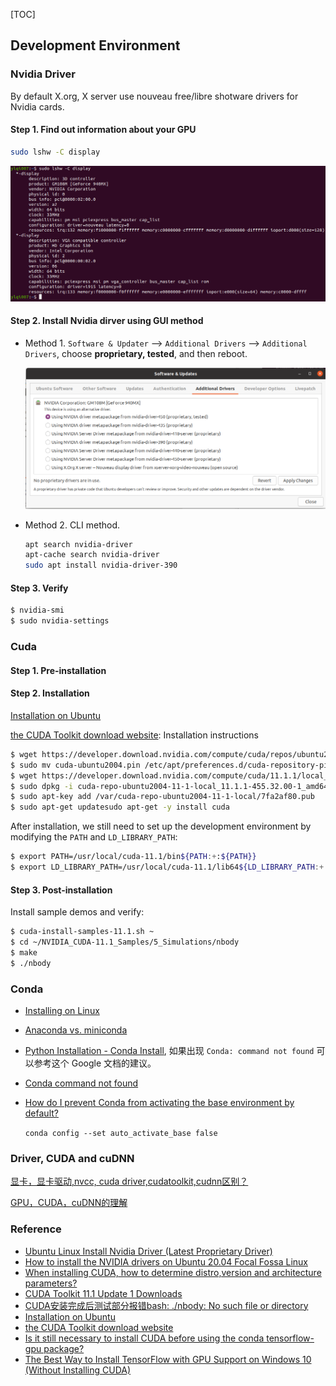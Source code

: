 [TOC]

## Development Environment

### Nvidia Driver

By default X.org, X server use nouveau free/libre shotware drivers for Nvidia cards.

#### Step 1. Find out information about your GPU

```bash
sudo lshw -C display
```

![](images/display_info.png)

#### Step 2. Install Nvidia dirver using GUI method

* Method 1. `Software & Updater` --> `Additional Drivers` --> `Additional Drivers`, choose **proprietary, tested**, and then reboot.

  ![](images/additional_drivers.png)

* Method 2. CLI method. 

  ```bash
  apt search nvidia-driver
  apt-cache search nvidia-driver
  sudo apt install nvidia-driver-390
  ```

#### Step 3. Verify

```bash
$ nvidia-smi
$ sudo nvidia-settings
```

### Cuda

#### Step 1. Pre-installation

#### Step 2. Installation

[Installation on Ubuntu](https://docs.nvidia.com/cuda/cuda-quick-start-guide/index.html#ubuntu-x86_64)

[the CUDA Toolkit download website](https://developer.nvidia.com/cuda-downloads?target_os=Linux&target_arch=x86_64&target_distro=Ubuntu&target_version=1604&target_type=deblocal): Installation instructions

```bash
$ wget https://developer.download.nvidia.com/compute/cuda/repos/ubuntu2004/x86_64/cuda-ubuntu2004.pin
$ sudo mv cuda-ubuntu2004.pin /etc/apt/preferences.d/cuda-repository-pin-600
$ wget https://developer.download.nvidia.com/compute/cuda/11.1.1/local_installers/cuda-repo-ubuntu2004-11-1-local_11.1.1-455.32.00-1_amd64.deb
$ sudo dpkg -i cuda-repo-ubuntu2004-11-1-local_11.1.1-455.32.00-1_amd64.deb
$ sudo apt-key add /var/cuda-repo-ubuntu2004-11-1-local/7fa2af80.pub
$ sudo apt-get updatesudo apt-get -y install cuda
```

After installation, we still need to set up the development environment by modifying the `PATH` and `LD_LIBRARY_PATH`:

```bash
$ export PATH=/usr/local/cuda-11.1/bin${PATH:+:${PATH}}
$ export LD_LIBRARY_PATH=/usr/local/cuda-11.1/lib64${LD_LIBRARY_PATH:+:${LD_LIBRARY_PATH}}
```



#### Step 3. Post-installation

Install sample demos and verify:

```bash
$ cuda-install-samples-11.1.sh ~
$ cd ~/NVIDIA_CUDA-11.1_Samples/5_Simulations/nbody
$ make
$ ./nbody
```



### Conda

* [Installing on Linux](https://docs.conda.io/projects/conda/en/latest/user-guide/install/linux.html)

* [Anaconda vs. miniconda](https://stackoverflow.com/questions/45421163/anaconda-vs-miniconda)

* [Python Installation - Conda Install](https://developers.google.com/earth-engine/guides/python_install-conda), 如果出现 `Conda: command not found` 可以参考这个 Google 文档的建议。

* [Conda command not found](https://stackoverflow.com/questions/35246386/conda-command-not-found/44319368)

* [How do I prevent Conda from activating the base environment by default?](https://stackoverflow.com/questions/54429210/how-do-i-prevent-conda-from-activating-the-base-environment-by-default)

   `conda config --set auto_activate_base false`



### Driver, CUDA and cuDNN

[显卡，显卡驱动,nvcc, cuda driver,cudatoolkit,cudnn区别？](https://cloud.tencent.com/developer/article/1536738)

[GPU，CUDA，cuDNN的理解](https://blog.csdn.net/u014380165/article/details/77340765)



### Reference

* [Ubuntu Linux Install Nvidia Driver (Latest Proprietary Driver)](https://www.cyberciti.biz/faq/ubuntu-linux-install-nvidia-driver-latest-proprietary-driver/)
* [How to install the NVIDIA drivers on Ubuntu 20.04 Focal Fossa Linux](https://linuxconfig.org/how-to-install-the-nvidia-drivers-on-ubuntu-20-04-focal-fossa-linux)
* [When installing CUDA, how to determine distro,version and architecture parameters?](https://askubuntu.com/questions/927640/when-installing-cuda-how-to-determine-distro-version-and-architecture-parameter)
* [CUDA Toolkit 11.1 Update 1 Downloads](https://developer.nvidia.com/cuda-downloads?target_os=Linux&target_arch=x86_64&target_distro=Ubuntu&target_version=1604&target_type=deblocal)
* [CUDA安装完成后测试部分报错bash: ./nbody: No such file or directory](https://www.codeleading.com/article/77313998501/)
* [Installation on Ubuntu](https://docs.nvidia.com/cuda/cuda-quick-start-guide/index.html#ubuntu-x86_64)
* [the CUDA Toolkit download website](https://developer.nvidia.com/cuda-downloads?target_os=Linux&target_arch=x86_64&target_distro=Ubuntu&target_version=1604&target_type=deblocal)
* [Is it still necessary to install CUDA before using the conda tensorflow-gpu package?](https://stackoverflow.com/questions/61533291/is-it-still-necessary-to-install-cuda-before-using-the-conda-tensorflow-gpu-pack)
* [The Best Way to Install TensorFlow with GPU Support on Windows 10 (Without Installing CUDA)](https://www.pugetsystems.com/labs/hpc/The-Best-Way-to-Install-TensorFlow-with-GPU-Support-on-Windows-10-Without-Installing-CUDA-1187/)